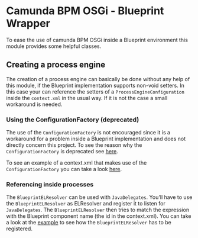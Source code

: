# Camunda BPM OSGi - Blueprint Wrapper

To ease the use of camunda BPM OSGi inside a Blueprint environment this module provides some helpful classes.

## Creating a process engine

The creation of a process engine can basically be done without any help of this module, if the Blueprint implementation supports non-void setters. In this case your can reference the setters of a ``ProcessEngineConfiguration`` inside the ``context.xml`` in the usual way. If it is not the case a small workaround is needed.

### Using the ConfigurationFactory (deprecated)

The use of the ``ConfigurationFactory`` is not encouraged since it is a workaround for a problem inside a Blueprint implementation and does not directly concern this project. To see the reason why the `ConfigurationFactory` is deprecated see [here](https://groups.google.com/forum/#!topic/camunda-bpm-dev/toZEYMzUJpQ).

To see an example of a context.xml that makes use of the ``ConfigurationFactory`` you can take a look [here](../camunda-bpm-osgi-itest/src/test/resources/blueprint/context.xml).

### Referencing inside processes

The `BlueprintELResolver` can be used with `JavaDelegates`. You'll have to use the `BlueprintELResolver` as ELResolver and register it to listen for `JavaDelegates`. The `BlueprintELResolver` then tries to match the expression with the Blueprint component name (the id in the context.xml). You can take a look at the [example](../camunda-bpm-osgi-itest/src/test/resources/blueprint/context.xml) to see how the ``BlueprintELResolver`` has to be registered.
